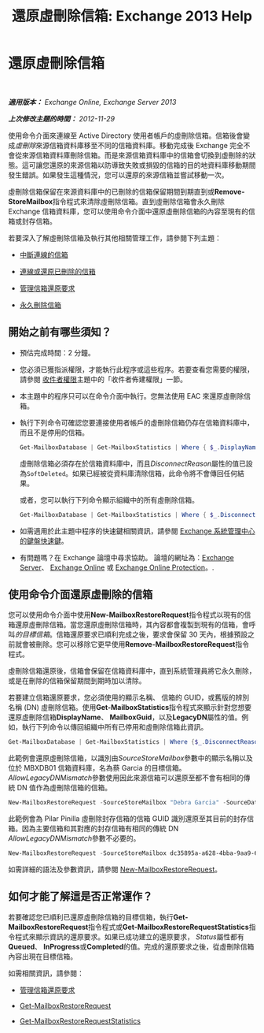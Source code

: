 ﻿---
title: '還原虛刪除信箱: Exchange 2013 Help'
TOCTitle: 還原虛刪除信箱
ms:assetid: 4f3f5ce4-9d12-4ed8-9f70-d8a6aa8a1b2e
ms:mtpsurl: https://technet.microsoft.com/zh-tw/library/JJ863435(v=EXCHG.150)
ms:contentKeyID: 50553981
ms.date: 05/21/2018
mtps_version: v=EXCHG.150
ms.translationtype: MT
---

# 還原虛刪除信箱

 

_**適用版本：** Exchange Online, Exchange Server 2013_

_**上次修改主題的時間：** 2012-11-29_

使用命令介面來連線至 Active Directory 使用者帳戶的虛刪除信箱。信箱後會變成*虛刪除*來源信箱資料庫移至不同的信箱資料庫。移動完成後 Exchange 完全不會從來源信箱資料庫刪除信箱。而是來源信箱資料庫中的信箱會切換到虛刪除的狀態。這可讓您還原的來源信箱以防導致失敗或損毀的信箱的目的地資料庫移動期間發生錯誤。如果發生這種情況，您可以還原的來源信箱並嘗試移動一次。

虛刪除信箱保留在來源資料庫中的已刪除的信箱保留期間到期直到或**Remove-StoreMailbox**指令程式來清除虛刪除信箱。直到虛刪除信箱會永久刪除 Exchange 信箱資料庫，您可以使用命令介面中還原虛刪除信箱的內容至現有的信箱或封存信箱。

若要深入了解虛刪除信箱及執行其他相關管理工作，請參閱下列主題：

  - [中斷連線的信箱](disconnected-mailboxes-exchange-2013-help.md)

  - [連線或還原已刪除的信箱](connect-or-restore-a-deleted-mailbox-exchange-2013-help.md)

  - [管理信箱還原要求](manage-mailbox-restore-requests-exchange-2013-help.md)

  - [永久刪除信箱](permanently-delete-a-mailbox-exchange-2013-help.md)

## 開始之前有哪些須知？

  - 預估完成時間：2 分鐘。

  - 您必須已獲指派權限，才能執行此程序或這些程序。若要查看您需要的權限，請參閱 [收件者權限](recipients-permissions-exchange-2013-help.md)主題中的「收件者佈建權限」一節。

  - 本主題中的程序只可以在命令介面中執行。您無法使用 EAC 來還原虛刪除信箱。

  - 執行下列命令可確認您要連接使用者帳戶的虛刪除信箱仍存在信箱資料庫中，而且不是停用的信箱。
    
    ```powershell
    Get-MailboxDatabase | Get-MailboxStatistics | Where { $_.DisplayName -eq "<display name>" } | fl DisplayName,DisconnectReason,DisconnectDate
    ```
    
    虛刪除信箱必須存在於信箱資料庫中，而且*DisconnectReason*屬性的值已設為`SoftDeleted`。如果已經被從資料庫清除信箱，此命令將不會傳回任何結果。
    
    或者，您可以執行下列命令顯示組織中的所有虛刪除信箱。
    
    ```powershell
    Get-MailboxDatabase | Get-MailboxStatistics | Where { $_.DisconnectReason -eq "SoftDeleted" } | fl DisplayName,DisconnectReason,DisconnectDate
    ```

  - 如需適用於此主題中程序的快速鍵相關資訊，請參閱 [Exchange 系統管理中心的鍵盤快速鍵](keyboard-shortcuts-in-the-exchange-admin-center-exchange-online-protection-help.md)。

  - 有問題嗎？在 Exchange 論壇中尋求協助。 論壇的網址為：[Exchange Server](https://go.microsoft.com/fwlink/p/?linkid=60612)、 [Exchange Online](https://go.microsoft.com/fwlink/p/?linkid=267542) 或 [Exchange Online Protection](https://go.microsoft.com/fwlink/p/?linkid=285351)。.

## 使用命令介面還原虛刪除的信箱

您可以使用命令介面中使用**New-MailboxRestoreRequest**指令程式以現有的信箱還原虛刪除信箱。當您還原虛刪除信箱時，其內容都會複製到現有的信箱，會呼叫*的目標信箱*。信箱還原要求已順利完成之後，要求會保留 30 天內，根據預設之前就會被刪除。您可以移除它更早使用**Remove-MailboxRestoreRequest**指令程式。

虛刪除信箱還原後，信箱會保留在信箱資料庫中，直到系統管理員將它永久刪除，或是在刪除的信箱保留期間到期時加以清除。

若要建立信箱還原要求，您必須使用的顯示名稱、 信箱的 GUID，或舊版的辨別名稱 (DN) 虛刪除信箱。使用**Get-MailboxStatistics**指令程式來顯示針對您想要還原虛刪除信箱**DisplayName**、 **MailboxGuid**，以及**LegacyDN**屬性的值。例如，執行下列命令以傳回組織中所有已停用和虛刪除信箱此資訊。

```powershell
Get-MailboxDatabase | Get-MailboxStatistics | Where {$_.DisconnectReason -eq "SoftDeleted"} | fl DisplayName,MailboxGuid,LegacyDN,Database
```

此範例會還原虛刪除信箱，以識別由*SourceStoreMailbox*參數中的顯示名稱以及位於 MBXDB01 信箱資料庫，名為蔡 Garcia 的目標信箱。*AllowLegacyDNMismatch*參數使用因此來源信箱可以還原至都不會有相同的傳統 DN 值作為虛刪除信箱的信箱。

```powershell
New-MailboxRestoreRequest -SourceStoreMailbox "Debra Garcia" -SourceDatabase MBXDB01 -TargetMailbox "Debra Garcia" -AllowLegacyDNMismatch
```

此範例會為 Pilar Pinilla 虛刪除封存信箱的信箱 GUID 識別還原至其目前的封存信箱。因為主要信箱和其對應的封存信箱有相同的傳統 DN *AllowLegacyDNMismatch*參數不必要的。

```powershell
New-MailboxRestoreRequest -SourceStoreMailbox dc35895a-a628-4bba-9aa9-650f5cdb9ae7 -SourceDatabase MBXDB02 -TargetMailbox pilarp@contoso.com -TargetIsArchive
```

如需詳細的語法及參數資訊，請參閱 [New-MailboxRestoreRequest](https://technet.microsoft.com/zh-tw/library/ff829875\(v=exchg.150\))。

## 如何才能了解這是否正常運作？

若要確認您已順利已還原虛刪除信箱的目標信箱，執行**Get-MailboxRestoreRequest**指令程式或**Get-MailboxRestoreRequestStatistics**指令程式來顯示資訊的還原要求。如果已成功建立的還原要求， *Status*屬性都有**Queued**、 **InProgress**或**Completed**的值。完成的還原要求之後，從虛刪除信箱內容出現在目標信箱。

如需相關資訊，請參閱：

  - [管理信箱還原要求](manage-mailbox-restore-requests-exchange-2013-help.md)

  - [Get-MailboxRestoreRequest](https://technet.microsoft.com/zh-tw/library/ff829907\(v=exchg.150\))

  - [Get-MailboxRestoreRequestStatistics](https://technet.microsoft.com/zh-tw/library/ff829912\(v=exchg.150\))

